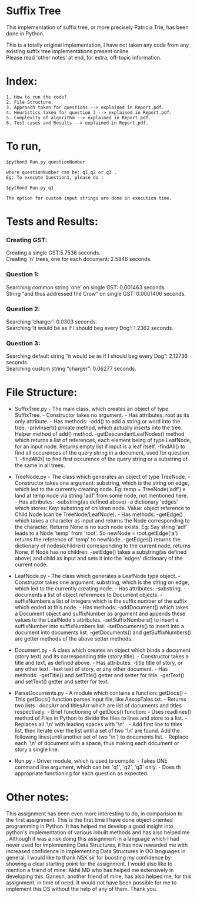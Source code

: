 # Suffix Tree

This implementation of suffix tree, or more precisely Patricia Trie, has been done in Python.

This is a totally original implementation, I have not taken any code from any existing suffix tree implementations present online.<br>
Please read 'other notes' at end, for extra, off-topic information.

# Index: 
	1. How to run the code? 
	2. File Structure.
	3. Approach taken for questions --> explained in Report.pdf.
	4. Heuristics taken for question 3 --> explained in Report.pdf.
	5. Complexity of algorithm --> explained in Report.pdf.
	6. Test cases and Results --> explained in Report.pdf.

# To run,
	
	$python3 Run.py questionNumber
	
	where questionNumber can be: q1,q2 or q3 .
	Eg: To execute Question1, please do :

	$python3 Run.py q1
	
	The option for custom input strings are done in execution time.


# Tests and Results: <all are average times>
### Creating GST:
 Creating a single GST:5.7536 seconds.<br>
 Creating 'n' trees, one for each document: 2.5846 seconds. 

### Question 1:
 Searching common string ‘one’ on single GST: 0.001463 seconds.<br>
 String “and thus addressed the Crow” on single GST: 0.0001406 seconds.

### Question 2:
Searching ‘charger’: 0.0303 seconds.<br>
Searching ‘it would be as if I should beg every Dog’: 1.2362 seconds.

### Question 3:
Searching default string “it would be as if I should beg every Dog”: 2.12736
seconds.<br>
Searching custom string “charger”: 0.06277 seconds.

# File Structure: 
  - SuffixTree.py
  		- The main class, which creates an object of type SuffixTree. 
  		- Constructor takes no argument.
  		- Has attributes: root as its only attribute.
  		- Has methods: 
  			-add() to add a string or word into the tree.
  			-privInsert() private method, which actually inserts into the tree. Helper method of add() method.
  			-getDescendantLeafNodes() method which returns a list of references, each element being of type LeafNode, for an input node. Returns empty list if input is a leaf itself.
  			-findAll() to find all occurences of the query string in a document, used for question 1.
  			-findAll2() to find first occurence of the query string or a substring of the same in all trees.

  - TreeNode.py
  		- The class which generates an object of type TreeNode.
  		- Constructor takes one argument: substring, which is the string on edge, which led to the currently creating node.
  			Eg: temp = TreeNode('adf') e land at temp node via string 'adf' from some node, not mentioned here.
  		- Has attributes: 
			-substring(as defined above)
			-a dictionary 'edges' which stores: Key: substring of children node. Value: object reference to Child Node (can be TreeNode/LeafNode).
  		- Has methods:
  			-getEdge() which takes a character as input and returns the Node corresponding to the character. Returns None is no such node exists.
  				Eg: Say string 'adf' leads to a Node 'temp' from 'root'. So newNode = root.getEdge('a') returns the reference of 'temp' to newNode.
  			-getEdges() returns the dictionary of nodes(children) corresponding to the current node, returns None, if Node has no children.
  			-setEdge() takes a substring(as defined above) and child as input and sets it into the 'edges' dictionary of the current node.

  - LeafNode.py
  		- The class which generates a LeafNode type object.
  		- Constructor takes one argument: substring, which is the string on edge, which led to the currently creating node.
  		- Has attributes: 
  			-substring.
  			-documents  a list of object references to Document objects.
  			-suffixNumbers  a list of integers which is the suffix number of the suffix which ended at this node.
  		- Has methods:
  			-addDocument() which takes a Document object and suffixNumber as argument and appends these values to the LeafNode's attributes.
  			-setSuffixNumbers() to insert a suffixNumber into suffixNumbers list.
  			-setDocuments() to insert into a document into documents list.
  			-getDocuments() and getSuffixNumbers() are getter methods of the above setter methods.

  - Document.py
  		- A class which creates an object which binds a document (story text) and its corresponding title (story title).
  		- Constructor takes a title and text, as defined above.
  		- Has attributes: 
  			-title title of story, or any other text.
  			-text  text of story, or any other document.
  		- Has methods:
  			-getTitle() and setTitle() getter and setter for title.
  			-getText() and setText() getter and setter for text.

  - ParseDocuments.py
  		- A module which contains a function: getDocs()
  		- This getDocs() function parses input file, like AesopTales.txt.
  		- Returns two lists : docsArr and titlesArr which are list of documents and titles respectively.
  		- Brief functioning of getDocs() function: 
  			- Uses readlines() method of Files in Python to divide the files to lines and store to a list.
  			- Replaces all '\n' with leading spaces with '\n' .
  			- Add first line to titles list, then iterate over the list until a set of two '\n' are found. Add the following lines(until another set of two '\n') to documents list.
  			- Replace each '\n' of document with a space, thus making each document or story a single line. 
  
  - Run.py
  		- Driver module, which is used to compile.
  		- Takes ONE command line argument, which can be: 'q1', 'q2', 'q3' only.
  		- Does th appropriate functioning for each question as expected.


# Other notes:
This assignment has been even more interesting to do, in comparision to the first assignment. This is the first time I have done object oriented programming in Python. It has helped me develop a good insight into python's implementation of various inbuilt methods and has also helped me . Although it was a risk doing this assignment in a language which I had never used for implementing Data Structures, it has now rewarded me with increased confidence in implementing Data Structures in OO languages in general. 
I would like to thank NSK sir for boosting my confidence by showing a clear starting point for the assignment. I would also like to mention a friend of mine: Akhil MD who has helped me extensively in developing this. Ganesh, another friend of mine, has also helped me, for this assignment, in time of need. It would not have been possible for me to implement this DS without the help of any of them. 
Thank you.
